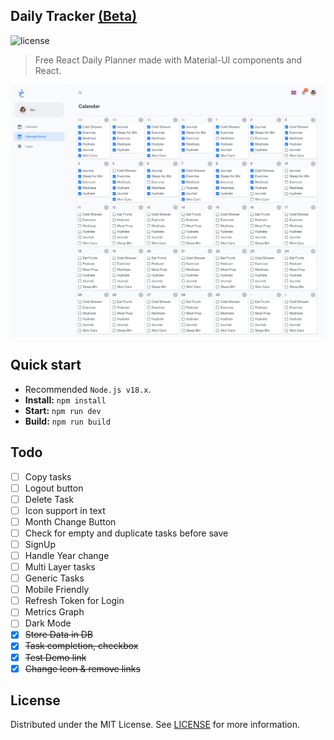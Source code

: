 ## Daily Tracker [(Beta)](https://daily-tracker-eight.vercel.app/)

![license](https://img.shields.io/badge/license-MIT-blue.svg)

> Free React Daily Planner made with Material-UI components and React.

![preview](public/assets/preview.png)

## Quick start

- Recommended `Node.js v18.x`.
- **Install:** `npm install`
- **Start:** `npm run dev`
- **Build:** `npm run build`

## Todo

- [ ] Copy tasks
- [ ] Logout button
- [ ] Delete Task
- [ ] Icon support in text
- [ ] Month Change Button
- [ ] Check for empty and duplicate tasks before save
- [ ] SignUp
- [ ] Handle Year change
- [ ] Multi Layer tasks
- [ ] Generic Tasks
- [ ] Mobile Friendly
- [ ] Refresh Token for Login
- [ ] Metrics Graph
- [ ] Dark Mode
- [x] ~~Store Data in DB~~
- [x] ~~Task completion, checkbox~~
- [x] ~~Test Demo link~~
- [x] ~~Change Icon & remove links~~

## License

Distributed under the MIT License. See [LICENSE](https://github.com/minimal-ui-kit/minimal.free/blob/main/LICENSE.md) for more information.
